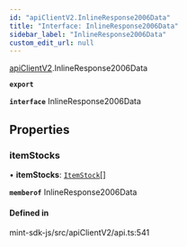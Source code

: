 ```yaml
---
id: "apiClientV2.InlineResponse2006Data"
title: "Interface: InlineResponse2006Data"
sidebar_label: "InlineResponse2006Data"
custom_edit_url: null
---
```


[apiClientV2](../modules/apiClientV2).InlineResponse2006Data

**`export`**

**`interface`** InlineResponse2006Data

## Properties

### itemStocks

• **itemStocks**: [`ItemStock`](apiClientV2.ItemStock)[]

**`memberof`** InlineResponse2006Data

#### Defined in

mint-sdk-js/src/apiClientV2/api.ts:541
